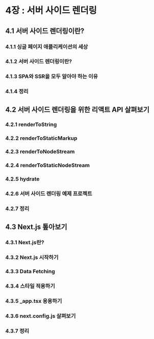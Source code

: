 # 4장 : 서버 사이드 렌더링

## 4.1 서버 사이드 렌더링이란?
### 4.1.1 싱글 페이지 애플리케이션의 세상
### 4.1.2 서버 사이드 렌더링이란?
### 4.1.3 SPA와 SSR을 모두 알아야 하는 이유
### 4.1.4 정리
## 4.2 서버 사이드 렌더링을 위한 리액트 API 살펴보기
### 4.2.1 renderToString
### 4.2.2 renderToStaticMarkup
### 4.2.3 renderToNodeStream
### 4.2.4 renderToStaticNodeStream
### 4.2.5 hydrate
### 4.2.6 서버 사이드 렌더링 예제 프로젝트
### 4.2.7 정리
## 4.3 Next.js 톺아보기
### 4.3.1 Next.js란?
### 4.3.2 Next.js 시작하기
### 4.3.3 Data Fetching
### 4.3.4 스타일 적용하기
### 4.3.5 _app.tsx 응용하기
### 4.3.6 next.config.js 살펴보기
### 4.3.7 정리